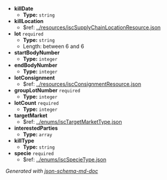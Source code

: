  - <b id="#/properties/killDate">killDate</b>
	 - **Type:** `string`
 - <b id="#/properties/killLocation">killLocation</b>
	 - &#36;ref: [../resources/iscSupplyChainLocationResource.json](#..resourcesiscsupplychainlocationresource.json)
 - <b id="#/properties/lot">lot</b> `required`
	 - **Type:** `string`
	 - Length: between 6 and 6
 - <b id="#/properties/startBodyNumber">startBodyNumber</b>
	 - **Type:** `integer`
 - <b id="#/properties/endBodyNumber">endBodyNumber</b>
	 - **Type:** `integer`
 - <b id="#/properties/lotConsignment">lotConsignment</b>
	 - &#36;ref: [../resources/iscConsignmentResource.json](#..resourcesiscconsignmentresource.json)
 - <b id="#/properties/groupLotNumber">groupLotNumber</b> `required`
	 - **Type:** `integer`
 - <b id="#/properties/lotCount">lotCount</b> `required`
	 - **Type:** `integer`
 - <b id="#/properties/targetMarket">targetMarket</b>
	 - &#36;ref: [../enums/iscTargetMarketType.json](#..enumsisctargetmarkettype.json)
 - <b id="#/properties/interestedParties">interestedParties</b>
	 - **Type:** `array`
 - <b id="#/properties/killType">killType</b>
	 - **Type:** `string`
 - <b id="#/properties/specie">specie</b> `required`
	 - &#36;ref: [../enums/iscSpecieType.json](#..enumsiscspecietype.json)

_Generated with [json-schema-md-doc](https://brianwendt.github.io/json-schema-md-doc/)_